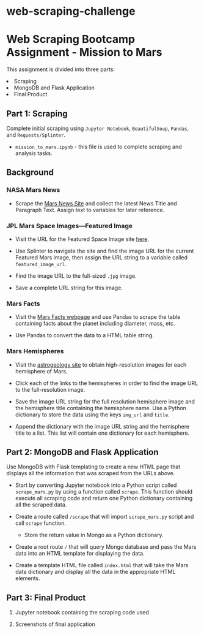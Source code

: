 # web-scraping-challenge

# Web Scraping Bootcamp Assignment - Mission to Mars

This assignment is divided into three parts:
<oi>
  <li>Scraping</li>
  <li>MongoDB and Flask Application</li>
  <li>Final Product</li>
</oi>

## Part 1: Scraping

Complete initial scraping using `Jupyter Notebook`, `BeautifulSoup`, `Pandas`, and `Requests/Splinter`.

* `mission_to_mars.ipynb` - this file is used to complete scraping and analysis tasks.

## Background

### NASA Mars News

* Scrape the [Mars News Site](https://redplanetscience.com/) and collect the latest News Title and Paragraph Text. Assign text to variables for later reference.

### JPL Mars Space Images—Featured Image

* Visit the URL for the Featured Space Image site [here](https://spaceimages-mars.com).

* Use Splinter to navigate the site and find the image URL for the current Featured Mars Image, then assign the URL string to a variable called `featured_image_url`.

* Find the image URL to the full-sized `.jpg` image.

* Save a complete URL string for this image.

### Mars Facts

* Visit the [Mars Facts webpage](https://galaxyfacts-mars.com) and use Pandas to scrape the table containing facts about the planet including diameter, mass, etc.

* Use Pandas to convert the data to a HTML table string.

### Mars Hemispheres

* Visit the [astrogeology site](https://marshemispheres.com/) to obtain high-resolution images for each hemisphere of Mars.

* Click each of the links to the hemispheres in order to find the image URL to the full-resolution image.

* Save the image URL string for the full resolution hemisphere image and the hemisphere title containing the hemisphere name. Use a Python dictionary to store the data using the keys `img_url` and `title`.

* Append the dictionary with the image URL string and the hemisphere title to a list. This list will contain one dictionary for each hemisphere.

## Part 2: MongoDB and Flask Application

Use MongoDB with Flask templating to create a new HTML page that displays all the information that was scraped from the URLs above.

* Start by converting Jupyter notebook into a Python script called `scrape_mars.py` by using a function called `scrape`. This function should execute all scraping code and return one Python dictionary containing all the scraped data.

* Create a route called `/scrape` that will import `scrape_mars.py` script and call `scrape` function.

  * Store the return value in Mongo as a Python dictionary.

* Create a root route `/` that will query Mongo database and pass the Mars data into an HTML template for displaying the data.

* Create a template HTML file called `index.html` that will take the Mars data dictionary and display all the data in the appropriate HTML elements.

## Part 3: Final Product

1. Jupyter notebook containing the scraping code used

2. Screenshots of final application
